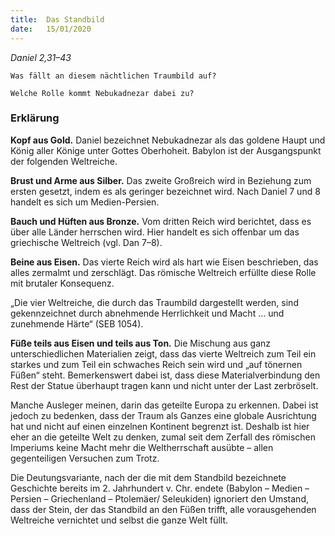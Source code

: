 ```yaml
---
title:  Das Standbild
date:   15/01/2020
---
```


_Daniel 2,31–43_

`Was fällt an diesem nächtlichen Traumbild auf?`

`Welche Rolle kommt Nebukadnezar dabei zu?`

### Erklärung

**Kopf aus Gold.** Daniel bezeichnet Nebukadnezar als das goldene Haupt und König aller Könige unter Gottes Oberhoheit. Babylon ist der Ausgangspunkt der folgenden Weltreiche.

**Brust und Arme aus Silber.** Das zweite Großreich wird in Beziehung zum ersten gesetzt, indem es als geringer bezeichnet wird. Nach Daniel 7 und 8 handelt es sich um Medien-Persien. 

**Bauch und Hüften aus Bronze.** Vom dritten Reich wird berichtet, dass es über alle Länder herrschen wird. Hier handelt es sich offenbar um das griechische Weltreich (vgl. Dan 7–8).

**Beine aus Eisen.** Das vierte Reich wird als hart wie Eisen beschrieben, das alles zermalmt und zerschlägt. Das römische Weltreich erfüllte diese Rolle mit brutaler Konsequenz.

„Die vier Weltreiche, die durch das Traumbild dargestellt werden, sind gekennzeichnet durch abnehmende Herrlichkeit und Macht … und zunehmende Härte“ (SEB 1054).

**Füße teils aus Eisen und teils aus Ton.** Die Mischung aus ganz unterschiedlichen Materialien zeigt, dass das vierte Weltreich zum Teil ein starkes und zum Teil ein schwaches Reich sein wird und „auf tönernen Füßen“ steht. Bemerkenswert dabei ist, dass diese Materialverbindung den Rest der Statue überhaupt tragen kann und nicht unter der Last zerbröselt. 

Manche Ausleger meinen, darin das geteilte Europa zu erkennen. Dabei ist jedoch zu bedenken, dass der Traum als Ganzes eine globale Ausrichtung hat und nicht auf einen einzelnen Kontinent begrenzt ist. Deshalb ist hier eher an die geteilte Welt zu denken, zumal seit dem Zerfall des römischen Imperiums keine Macht mehr die Weltherrschaft ausübte – allen gegenteiligen Versuchen zum Trotz.

Die Deutungsvariante, nach der die mit dem Standbild bezeichnete Geschichte bereits im 2. Jahrhundert v. Chr. endete (Babylon – Medien – Persien – Griechenland – Ptolemäer/ Seleukiden) ignoriert den Umstand, dass der Stein, der das Standbild an den Füßen trifft, alle vorausgehenden Weltreiche vernichtet und selbst die ganze Welt füllt.